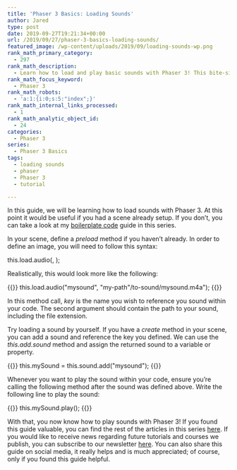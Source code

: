 ```yaml
---
title: 'Phaser 3 Basics: Loading Sounds'
author: Jared
type: post
date: 2019-09-27T19:21:34+00:00
url: /2019/09/27/phaser-3-basics-loading-sounds/
featured_image: /wp-content/uploads/2019/09/loading-sounds-wp.png
rank_math_primary_category:
  - 297
rank_math_description:
  - Learn how to load and play basic sounds with Phaser 3! This bite-sized guide will explain step-by-step each part of the process.
rank_math_focus_keyword:
  - Phaser 3
rank_math_robots:
  - 'a:1:{i:0;s:5:"index";}'
rank_math_internal_links_processed:
  - 1
rank_math_analytic_object_id:
  - 24
categories:
  - Phaser 3
series:
  - Phaser 3 Basics
tags:
  - loading sounds
  - phaser
  - Phaser 3
  - tutorial

---
```

In this guide, we will be learning how to load sounds with Phaser 3. At this point it would be useful if you had a scene already setup. If you don&#8217;t, you can take a look at my [boilerplate code][1] guide in this series.

In your scene, define a _preload_ method if you haven&#8217;t already. In order to define an image, you will need to follow this syntax:

this.load.audio(<key>, <path with extension>);

Realistically, this would look more like the following:

{{<highlight js>}}
this.load.audio("mysound", "my-path"/to-sound/mysound.m4a");
{{</highlight>}}

In this method call, _key_ is the name you wish to reference you sound within your code. The second argument should contain the path to your sound, including the file extension.

Try loading a sound by yourself. If you have a _create_ method in your scene, you can add a sound and reference the key you defined. We can use the _this.add.sound_ method and assign the returned sound to a variable or property.

{{<highlight js>}}
this.mySound = this.sound.add("mysound");
{{</highlight>}}

Whenever you want to play the sound within your code, ensure you&#8217;re calling the following method after the sound was defined above. Write the following line to play the sound:

{{<highlight js>}}
this.mySound.play();
{{</highlight>}}

With that, you now know how to play sounds with Phaser 3! If you found this guide valuable, you can find the rest of the articles in this series [here][2]. If you would like to receive news regarding future tutorials and courses we publish, you can subscribe to our newsletter [here][3]. You can also share this guide on social media, it really helps and is much appreciated; of course, only if you found this guide helpful.

 [1]: https://learn.yorkcs.com/2019/09/27/phaser-3-basics-boilerplate-code/
 [2]: https://learn.yorkcs.com/category/tutorials/gamedev/phaser-3/phaser-3-basics/
 [3]: https://yorkcs.activehosted.com/f/1